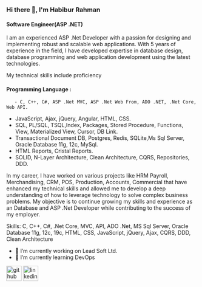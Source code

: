 ### Hi there 👋, I'm Habibur Rahman
#### Software Engineer(ASP .NET)

I am an experienced ASP .Net Developer with a passion for designing and implementing robust and scalable web applications. With 5 years of experience in the field, I have developed expertise in database design, database programming and web application development using the latest technologies.

My technical skills include proficiency 
#### Programming Language :
       - C, C++, C#, ASP .Net MVC, ASP .Net Web From, ADO .NET, .Net Core, Web API.
- JavaScript, Ajax, jQuery, Angular, HTML, CSS.
- SQL, PL/SQL, TSQL,Index, Packages, Stored Procedure, Functions, View, Materialized View, Cursor, DB Link.
- Transactional Document DB, Postgres, Redis, SQLite,Ms Sql Server, Oracle Database 11g, 12c, MySql. 
- HTML Reports, Cristal Reports.
- SOLID, N-Layer Architecture, Clean Architecture, CQRS, Repositories, DDD.

In my career, I have worked on various projects like HRM Payroll, Merchandising, CRM, POS, Production, Accounts, Commercial that have enhanced my technical skills and allowed me to develop a deep understanding of how to leverage technology to solve complex business problems. My objective is to continue growing my skills and experience as an Database and ASP .Net Developer while contributing to the success of my employer.

Skills: C, C++, C#, .Net Core, MVC, API, ADO .Net, MS Sql Server, Oracle Database 11g, 12c, 19c, HTML, CSS, JavaScript, jQuery, Ajax, CQRS, DDD, Clean Architecture

- 🔭 I’m currently working on Lead Soft Ltd. 
- 🌱 I’m currently learning DevOps 


[<img src='https://cdn.jsdelivr.net/npm/simple-icons@3.0.1/icons/github.svg' alt='github' height='40'>](https://github.com/https://github.com/Habib34seu)  [<img src='https://cdn.jsdelivr.net/npm/simple-icons@3.0.1/icons/linkedin.svg' alt='linkedin' height='40'>](https://www.linkedin.com/in/www.linkedin.com/in/seu-habib/)  

